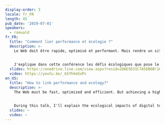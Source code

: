 ```yaml
---
display-order: 3
locale: fr_FR
length: 45
pub_date: '2019-07-01'
speakers:
  - romuald
fr_FR:
  title: "Comment lier performance et écologie ?"
  description: >-
    Le Web doit être rapide, optimisé et performant. Mais rendre un site performant n'est pas chose facile lorsqu'on essaye de prendre en compte les problématiques écologiques soulevées par le code généré ou l'ajout de serveurs à des infrastructures. La performance n'est pas <i lang="en">green</i>, mais elle pourrait.
    
    
    J'explique dans cette conférence les défis écologiques que pose le numérique et ceux qui sont spécifiquement liés à certaines optimisations de la Performance Web pour vous aider à les relever. Ensemble, construisons un Web rapide, performant <strong>et responsable</strong>.
  slides: https://onedrive.live.com/view.aspx?resid=2D8E5D31C7A5EB6B!168549&ithint=file%2cpptx&authkey=!AE2-nMPzPe3WHDQ
  video: https://youtu.be/_bSYhkm5oPc
en_US:
  title: "How to link performance and ecology?"
  description: >-
    The Web must be fast, optimized and efficient. But achieving a high-performance website is not easy when you consider the ecological aspects of the resulting code or the additional servers on your infrastructure. Web Performance is not <code>Green</code>, but it could be.
    
    
    During this talk, I'll explain the ecological impacts of digital technology and those specifically added by some Web performance optimizations so that you know how to embrace them. Together, let's build a fast, efficient <strong>and responsible</strong> web.
  slides: ~
  video: ~
---
```

